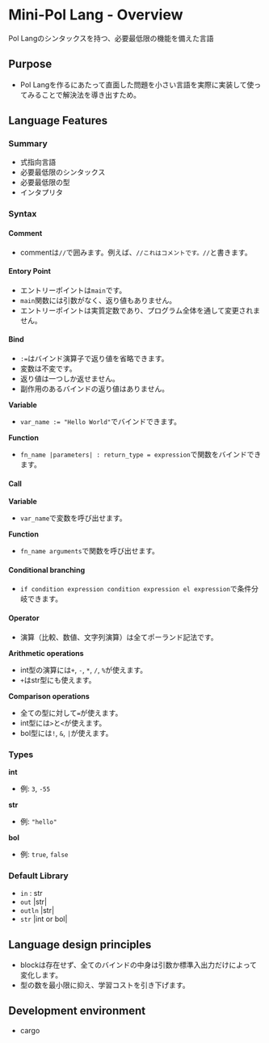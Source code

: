 # Mini-Pol Lang - Overview
Pol Langのシンタックスを持つ、必要最低限の機能を備えた言語

## Purpose
- Pol Langを作るにあたって直面した問題を小さい言語を実際に実装して使ってみることで解決法を導き出すため。

## Language Features
### Summary
- 式指向言語
- 必要最低限のシンタックス
- 必要最低限の型
- インタプリタ

### Syntax
#### Comment
- commentは`//`で囲みます。例えば、`//これはコメントです。//`と書きます。

#### Entory Point
- エントリーポイントは`main`です。
- `main`関数には引数がなく、返り値もありません。
- エントリーポイントは実質定数であり、プログラム全体を通して変更されません。

#### Bind
- `:=`はバインド演算子で返り値を省略できます。
- 変数は不変です。
- 返り値は一つしか返せません。
- 副作用のあるバインドの返り値はありません。

**Variable**
- `var_name := "Hello World"`でバインドできます。

**Function**
- `fn_name |parameters| : return_type = expression`で関数をバインドできます。

#### Call
**Variable**
- `var_name`で変数を呼び出せます。

**Function**
- `fn_name arguments`で関数を呼び出せます。

#### Conditional branching
- `if condition expression condition expression el expression`で条件分岐できます。

#### Operator
- 演算（比較、数値、文字列演算）は全てポーランド記法です。

**Arithmetic operations**
- int型の演算には`+`, `-`, `*`, `/`, `%`が使えます。
- `+`はstr型にも使えます。

**Comparison operations**
- 全ての型に対して`=`が使えます。
- int型には`>`と`<`が使えます。
- bol型には`!`, `&`, `|`が使えます。

### Types
**int**
- 例: `3`, `-55`

**str**
- 例: `"hello"`

**bol**
- 例: `true`, `false`

### Default Library
- `in` : str
- `out` |str|
- `outln` |str|
- `str` |int or bol|

## Language design principles
- blockは存在せず、全てのバインドの中身は引数か標準入出力だけによって変化します。
- 型の数を最小限に抑え、学習コストを引き下げます。

## Development environment
- cargo

